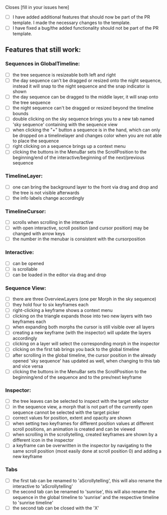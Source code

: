 
Closes [fill in your issues here]

- [ ] I have added additional features that should now be part of the PR template. I made the necessary changes to the template.
- [ ] I have fixed a bug/the added functionality should not be part of the PR template.

## Features that still work:
### Sequences in GlobalTimeline:

- [ ] the tree sequence is resizeable both left and right
- [ ] the day sequence can't be dragged or resized onto the night sequence, instead it will snap to the night sequence and the snap indicator is shown
- [ ] the day sequence can be dragged to the middle layer, it will snap onto the tree sequence
- [ ] the night sequence can't be dragged or resized beyond the timeline bounds
- [ ] double clicking on the sky sequence brings you to a new tab named 'sky sequence' containing with the sequence view
- [ ] when clicking the "+" button a sequence is in the hand, which can only be dropped on a timelinelayer and changes color when you are not able to place the sequence
- [ ] right clicking on a sequence brings up a context menu
- [ ] clicking the buttons in the MenuBar sets the ScrollPosition to the beginning/end of the interactive/beginning of the next/previous sequence

### TimelineLayer:

- [ ] one can bring the background layer to the front via drag and drop and the tree is not visible afterwards
- [ ] the info labels change accordingly

### TimelineCursor:

- [ ] scrolls when scrolling in the interactive
- [ ] with open interactive, scroll position (and cursor position) may be changed with arrow keys
- [ ] the number in the menubar is consistent with the cursorposition

### Interactive:

- [ ] can be opened
- [ ] is scrollable
- [ ] can be loaded in the editor via drag and drop

### Sequence View:

- [ ] there are three OverviewLayers (one per Morph in the sky sequence)
- [ ] they hold four to six keyframes each
- [ ] right-clicking a keyframe shows a context menu
- [ ] clicking on the triangle expands those into two new layers with two keyframes each
- [ ] when expanding both morphs the cursor is still visible over all layers
- [ ] creating a new keyframe (with the inspector) will update the layers accordingly
- [ ] clicking on a layer will select the corresponding morph in the inspector
- [ ] clicking on the first tab brings you back to the global timeline
- [ ] after scrolling in the global timeline, the cursor position in the already opened 'sky sequence' has updated as well, when changing to this tab and vice versa
- [ ] clicking the buttons in the MenuBar sets the ScrollPosition to the beginning/end of the sequence and to the prev/next keyframe

### Inspector:

- [ ] the tree leaves can be selected to inspect with the target selector
- [ ] in the sequence view, a morph that is not part of the currently open sequence cannot be selected with the target picker
- [ ] correct values for position, extent and opacity are shown
- [ ] when setting two keyframes for different position values at different scroll positions, an animation is created and can be viewed
- [ ] when scrolling in the scrollytelling, created keyframes are shown by a different icon in the inspector
- [ ] a keyframe can be overwritten in the inspector by navigating to the same scroll position (most easily done at scroll position 0) and adding a new keyframe

### Tabs
- [ ] the first tab can be renamed to 'aScrollytelling', this will also rename the interactive to 'aScrollytelling'
- [ ] the second tab can be renamed to 'sunrise', this will also rename the sequence in the global timeline to 'sunrise' and the respective timeline to 'sunrise timeline'
- [ ] the second tab can be closed with the 'X'
